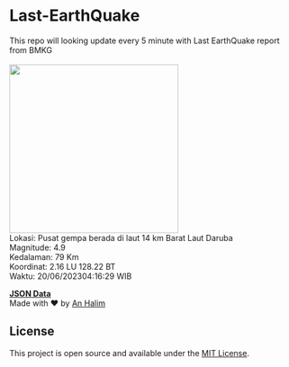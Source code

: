 # Last-EarthQuake
This repo will looking update every 5 minute with Last EarthQuake report from BMKG
<br>
<br>
<img src="https://static.bmkg.go.id/20230620041629.mmi.jpg" width="300"/>
<br>
Lokasi: Pusat gempa berada di laut 14 km Barat Laut Daruba <br>
Magnitude: 4.9 <br>
Kedalaman: 79 Km <br>
Koordinat: 2.16 LU 128.22 BT <br>
Waktu: 20/06/202304:16:29 WIB <br>

<a href="./data/data.json">**JSON Data**</a>
<br>
Made with ❤️ by <a href="https://github.com/an-halim">An Halim</a>
## License

This project is open source and available under the [MIT License](LICENSE).
